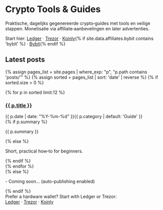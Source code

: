 # Crypto Tools & Guides

Praktische, dagelijks gegenereerde crypto‑guides met tools en veilige stappen. Monetisatie via affiliate‑aanbevelingen en later advertenties.

<div class="cta">
  Start hier: <a data-aff="ledger" href="{{ site.data.affiliates.ledger }}">Ledger</a> · <a data-aff="trezor" href="{{ site.data.affiliates.trezor }}">Trezor</a> · <a data-aff="koinly" href="{{ site.data.affiliates.koinly }}">Koinly</a>{% if site.data.affiliates.bybit contains 'bybit' %} · <a data-aff="bybit" href="{{ site.data.affiliates.bybit }}">Bybit</a>{% endif %}
</div>

## Latest posts

{% assign pages_list = site.pages | where_exp: "p", "p.path contains 'posts/'" %}
{% assign sorted = pages_list | sort: 'date' | reverse %}
{% if sorted.size > 0 %}
<div class="grid">
{% for p in sorted limit:12 %}
  <div class="card">
    <h3><a href="{{ site.baseurl }}{{ p.url }}">{{ p.title }}</a></h3>
    <div class="meta">{{ p.date | date: "%Y-%m-%d" }}<span class="badge">{{ p.category | default: 'Guide' }}</span></div>
    {% if p.summary %}
    <p>{{ p.summary }}</p>
    {% else %}
    <p class="meta">Short, practical how‑to for beginners.</p>
    {% endif %}
  </div>
{% endfor %}
</div>
{% else %}
<p>- Coming soon... (auto-publishing enabled)</p>
{% endif %}

<div class="cta">
  Prefer a hardware wallet? Start with Ledger or Trezor:
  <br />
  <a href="{{ site.data.affiliates.ledger }}">Ledger</a> · <a href="{{ site.data.affiliates.trezor }}">Trezor</a> · <a href="{{ site.data.affiliates.koinly }}">Koinly</a>
</div>
